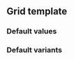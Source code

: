 ## Grid template


<!-- <values.gridTemplate> -->
### Default values

<!-- </values.gridTemplate> -->


<!-- <variants.gridTemplate> -->
### Default variants

<!-- </variants.gridTemplate> -->
